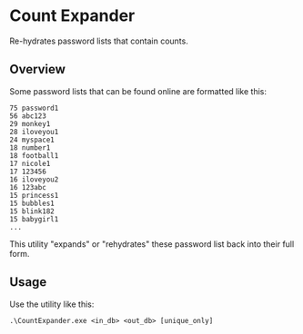 # Count Expander
Re-hydrates password lists that contain counts.

## Overview
Some password lists that can be found online are formatted like this:

```
75 password1
56 abc123
29 monkey1
28 iloveyou1
24 myspace1
18 number1
18 football1
17 nicole1
17 123456
16 iloveyou2
16 123abc
15 princess1
15 bubbles1
15 blink182
15 babygirl1
...
```

This utility "expands" or "rehydrates" these password list back into their full form.

## Usage
Use the utility like this:

```
.\CountExpander.exe <in_db> <out_db> [unique_only]
```
